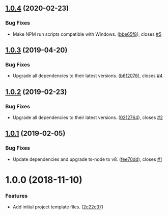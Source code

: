## [1.0.4](https://github.com/paymantatar/node-typescript-template/compare/v1.0.3...v1.0.4) (2020-02-23)


### Bug Fixes

* Make NPM run scripts compatible with Windows. ([bbe65f8](https://github.com/paymantatar/node-typescript-template/commit/bbe65f8780568eb20dbadc9ac59b08c2b9772d88)), closes [#5](https://github.com/paymantatar/node-typescript-template/issues/5)



## [1.0.3](https://github.com/paymantatar/node-typescript-template/compare/v1.0.2...v1.0.3) (2019-04-20)


### Bug Fixes

* Upgrade all dependencies to their latest versions. ([b6f2076](https://github.com/paymantatar/node-typescript-template/commit/b6f2076)), closes [#4](https://github.com/paymantatar/node-typescript-template/issues/4)



## [1.0.2](https://github.com/paymantatar/node-typescript-template/compare/v1.0.1...v1.0.2) (2019-02-23)


### Bug Fixes

* Upgrade all dependencies to their latest versions. ([0212764](https://github.com/paymantatar/node-typescript-template/commit/0212764)), closes [#2](https://github.com/paymantatar/node-typescript-template/issues/2)



## [1.0.1](https://github.com/paymantatar/node-typescript-template/compare/v1.0.0...v1.0.1) (2019-02-05)


### Bug Fixes

* Update dependencies and upgrade ts-node to v8. ([fee70dd](https://github.com/paymantatar/node-typescript-template/commit/fee70dd)), closes [#1](https://github.com/paymantatar/node-typescript-template/issues/1)



# 1.0.0 (2018-11-10)


### Features

* Add initial project template files. ([2c22c37](https://github.com/paymantatar/node-typescript-template/commit/2c22c37))



